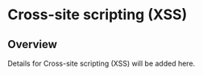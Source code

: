 # Cross-site scripting (XSS)

## Overview
Details for Cross-site scripting (XSS) will be added here.

